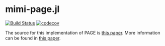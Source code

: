 # mimi-page.jl

[![Build Status](https://travis-ci.org/anthofflab/mimi-page.jl.svg?branch=master)](https://travis-ci.org/anthofflab/mimi-page.jl)
[![codecov](https://codecov.io/gh/anthofflab/mimi-page.jl/branch/master/graph/badge.svg)](https://codecov.io/gh/anthofflab/mimi-page.jl)

The source for this implementation of PAGE is [this paper](https://www.jbs.cam.ac.uk/fileadmin/user_upload/research/workingpapers/wp1104.pdf).
More information can be found in [this paper](http://78.47.223.121:8080/index.php/iaj/article/view/227/190).
